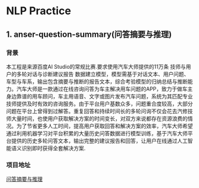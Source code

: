 # NLP Practice
## 1. anser-question-summary(问答摘要与推理)
### 背景
本工程是来源百度AI Studio的常规比赛.要求使用汽车大师提供的11万条 技师与用户的多轮对话与诊断建议报告 数据建立模型，模型需基于对话文本、用户问题、车型与车系，输出包含摘要与推断的报告文本，综合考验模型的归纳总结与推断能力。汽车大师是一款通过在线咨询问答为车主解决用车问题的APP，致力于做车主身边靠谱的用车顾问，车主用语音、文字或图片发布汽车问题，系统为其匹配专业技师提供及时有效的咨询服务。由于平台用户基数众多，问题重合度较高，大部分问题在平台上曾得到过解答。重复回答和持续时间长的多轮问询不仅会花去汽修技师大量时间，也使用户获取解决方案的时间变长，对双方来说都存在资源浪费的情况。为了节省更多人工时间，提高用户获取回答和解决方案的效率，汽车大师希望通过利用机器学习对平台积累的大量历史问答数据进行模型训练，基于汽车大师平台提供的历史多轮问答文本，输出完整的建议报告和回答，让用户在线通过人工智能语义识别即时获得全套解决方案.
### 项目地址
[问答摘要与推理](https://aistudio.baidu.com/aistudio/competition/detail/3 "问答摘要与推理")
